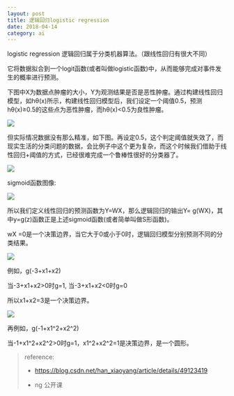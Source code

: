 ```yaml
---
layout: post
title: 逻辑回归logistic regression
date: 2018-04-14
category: ai
---
```


logistic regression 逻辑回归属于分类机器算法。（跟线性回归有很大不同）

它将数据拟合到一个logit函数(或者叫做logistic函数)中，从而能够完成对事件发生的概率进行预测。

下图中X为数据点肿瘤的大小，Y为观测结果是否是恶性肿瘤。通过构建线性回归模型，如hθ(x)所示，构建线性回归模型后，我们设定一个阈值0.5，预测hθ(x)≥0.5的这些点为恶性肿瘤，而hθ(x)<0.5为良性肿瘤。

![](https://img-blog.csdn.net/20151014123518573?watermark/2/text/aHR0cDovL2Jsb2cuY3Nkbi5uZXQv/font/5a6L5L2T/fontsize/400/fill/I0JBQkFCMA==/dissolve/70/gravity/Center)

但实际情况数据没有那么精准，如下图。再设定0.5，这个判定阈值就失效了，而现实生活的分类问题的数据，会比例子中这个更为复杂，而这个时候我们借助于线性回归+阈值的方式，已经很难完成一个鲁棒性很好的分类器了。

![](https://img-blog.csdn.net/20151014123606004?watermark/2/text/aHR0cDovL2Jsb2cuY3Nkbi5uZXQv/font/5a6L5L2T/fontsize/400/fill/I0JBQkFCMA==/dissolve/70/gravity/Center)

sigmoid函数图像:

![](https://img-blog.csdn.net/20151014124034991?watermark/2/text/aHR0cDovL2Jsb2cuY3Nkbi5uZXQv/font/5a6L5L2T/fontsize/400/fill/I0JBQkFCMA==/dissolve/70/gravity/Center)


所以我们定义线性回归的预测函数为Y=WX，那么逻辑回归的输出Y= g(WX)，其中y=g(z)函数正是上述sigmoid函数(或者简单叫做S形函数)。

wX =0是一个决策边界，当它大于0或小于0时，逻辑回归模型分别预测不同的分类结果。

![](https://img-blog.csdn.net/20151014124638710?watermark/2/text/aHR0cDovL2Jsb2cuY3Nkbi5uZXQv/font/5a6L5L2T/fontsize/400/fill/I0JBQkFCMA==/dissolve/70/gravity/Center)

例如，g(-3+x1+x2)

当-3+x1+x2>0时g=1, 当-3+x1+x2<0时g=0

所以x1+x2=3是一个决策边界。

![](https://img-blog.csdn.net/20151014124912098?watermark/2/text/aHR0cDovL2Jsb2cuY3Nkbi5uZXQv/font/5a6L5L2T/fontsize/400/fill/I0JBQkFCMA==/dissolve/70/gravity/Center)

再例如，g(-1+x1^2+x2^2)

当-1+x1^2+x2^2>0时g=1，x1^2+x2^2=1是决策边界，是一个圆形。

>reference:
>
>* https://blog.csdn.net/han_xiaoyang/article/details/49123419
>
>* ng 公开课